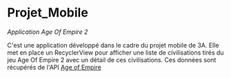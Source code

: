 # Projet_Mobile

_Application Age Of Empire 2_


C'est une application développé dans le cadre du projet mobile de 3A.
Elle met en place un RecyclerView pour afficher une liste de civilisations tirés du jeu Age Of Empire 2 avec un détail de ces civilisations.
Ces données sont récupérés de l'API [Age of Empire](https://github.com/aalises/age-of-empires-II-api)
